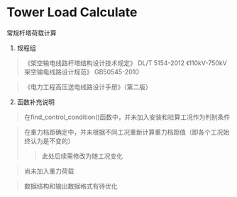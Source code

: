 # Tower Load Calculate
常规杆塔荷载计算

1. 规程组
>《架空输电线路杆塔结构设计技术规定》 DL/T 5154-2012 
>《110kV-750kV架空输电线路设计规范》 GB50545-2010

>《电力工程高压送电线路设计手册》（第二版）
2. 函数补充说明
>在find_control_condition()函数中，并未加入安装和验算工况作为判别条件

>在重力档距确定中，并未根据不同工况重新计算重力档距值（即各个工况始终认为是不变的）
>>此处后续需修改为随工况变化

>尚未加入重力荷载

>数据结构和输出数据格式有待优化